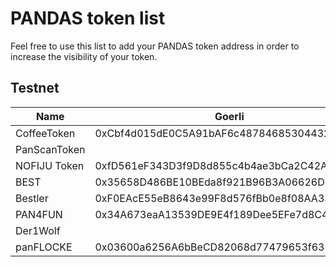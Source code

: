 # PANDAS token list

Feel free to use this list to add your PANDAS token address in order to increase
the visibility of your token.

## Testnet

| Name         | Goerli | BNB                                         | Avalanche                                  | Polygon | Cronos | Fantom                                      | Celo |
|--------------|--------|---------------------------------------------|--------------------------------------------|---------|--------|---------------------------------------------|------|
| CoffeeToken  | 0xCbf4d015dE0C5A91bAF6c487846853044325002A |                                             |                                            |         |        | 0x9601ca2c9132A706A3d017dbF464d51E310bE7D6  |      |
| PanScanToken |        | 0xaE69ED5C541F569360C3E83a8DeE0855E990045E  | 0x98E3eC6B0f00b81d6ee08ff1Bedb450969B79F31 |         |        | 0xaE69ED5C541F569360C3E83a8DeE0855E990045E  |      |
| NOFIJU Token | 0xfD561eF343D3f9D8d855c4b4ae3bCa2C42Ae0f8f       | 0x01F94A5ba5C972Fb01F41B6EDDc786e417099ED4    | 0x5fb444a9956e1834aBB5bA4dEBc61D90df863F85 |         |        |        | 0x9b8Ec37Bbf638Ce346e1beb5b4E33B640aA26D31 |
| BEST | 0x35658D486BE10BEda8f921B96B3A06626D130166 | 0xA52D00fAad14B4643aE7011a7DDd02bDD9C6C99e | 0x5B1059888f0D2693459de34b4B2061A0DEff9d2F | 0xa94AC3924422226c3fC85Aa518E65c836ADFeDF1 | 0x5e447968d4a177fE7bFB8877cA12aE20Bd60dD85 | 0x5e447968d4a177fE7bFB8877cA12aE20Bd60dD85 | 0x5e447968d4a177fE7bFB8877cA12aE20Bd60dD85 |
| Bestler | 0xF0EAcE55eB8643e99F8d576fBb0e8f08AA336d65 ||||| 0xb4B01CD3841d7351e489471aF5185576B6510889 | 0x5a28a6C94d354Bef7ac6d561aeC5f888160D3659 |
| PAN4FUN | 0x34A673eaA13539DE9E4f189Dee5EFe7d8C46add4 | 0xb2b58feF1E8D3422BFdF3E1C8EcE2a89B464D2FD | 0x7f81Aa31f084cD78f41c9d0798e42DFA5eED292A |0x7f81Aa31f084cD78f41c9d0798e42DFA5eED292A | 0x742725F4c561967d3110cC3CC1DA86b4E5688f98 | 0xb2b58feF1E8D3422BFdF3E1C8EcE2a89B464D2FD | 0x742725F4c561967d3110cC3CC1DA86b4E5688f98 |
| Der1Wolf |  |0xFf5E5B90648715282a142EF6bDeC97A6311C4431|0xFf5E5B90648715282a142EF6bDeC97A6311C4431|||  |  |
| panFLOCKE | 0x03600a6256A6bBeCD82068d77479653f637bD917 | 0x91502866f79b7359d1548960591c66fC535BfA67 | 0x03600a6256A6bBeCD82068d77479653f637bD917 | | 0xc9cd06181e4ffdaB3a7E005dcB4E95F2E6869dEf | 0xaf07aEc61c3cF2d4e2729278F2331831d05F61Ae | 0xA27cB388E0Ab01D60E99013Ae300d8Db91513b38 |
